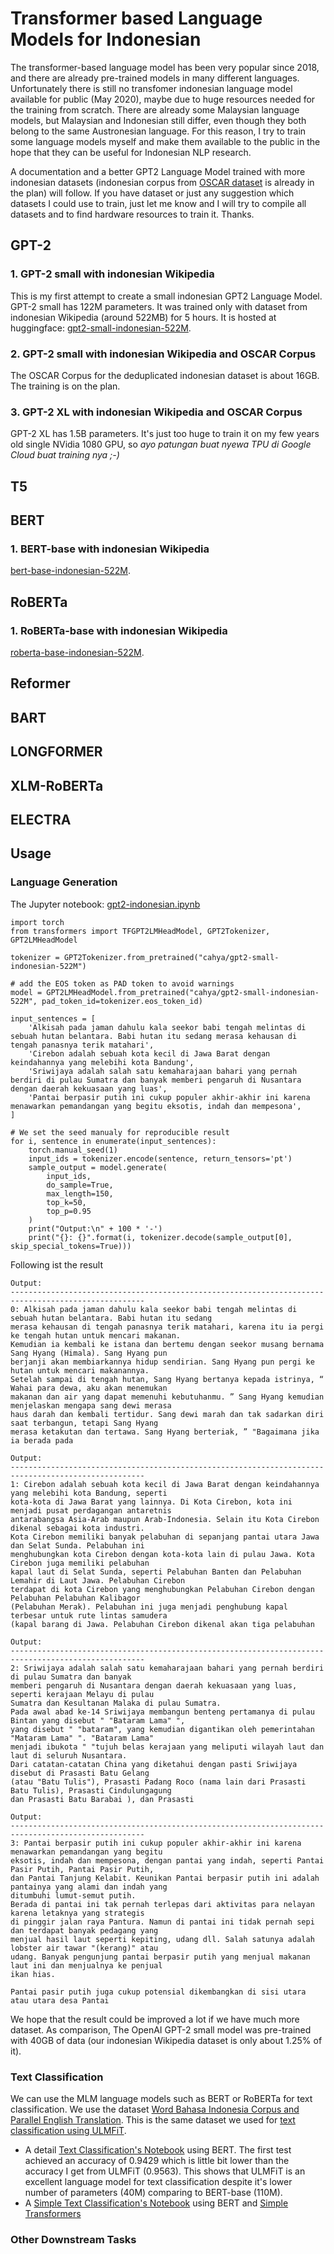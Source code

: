 # Transformer based Language Models for Indonesian

The transformer-based language model has been very popular since 2018, and there are already pre-trained models 
in many different languages. Unfortunately there is still no transfomer indonesian language model available for public 
(May 2020), maybe due to huge resources needed  for the training from scratch. There are already some Malaysian 
language models, but Malaysian and Indonesian still differ, even though they both belong to the same Austronesian 
language. For this reason, I try to train some language models myself and make them available to the public in 
the hope that they can be useful for Indonesian NLP research.

A documentation and a better GPT2 Language Model trained with more indonesian datasets (indonesian corpus from 
[OSCAR dataset](https://oscar-corpus.com/) is already in the plan) will follow. If you have dataset or just 
any suggestion which datasets I could use to train, just let me know and I will try to compile all datasets 
and to find hardware resources to train it. Thanks.

## GPT-2

### 1. GPT-2 small with indonesian Wikipedia
This is my first attempt to create a small indonesian GPT2 Language Model. GPT-2 small has 122M parameters. It was 
trained only with dataset from indonesian Wikipedia (around 522MB) for 5 hours. It is hosted at huggingface:
[gpt2-small-indonesian-522M](https://huggingface.co/cahya/gpt2-small-indonesian-522M).

### 2. GPT-2 small with indonesian Wikipedia and OSCAR Corpus
The OSCAR Corpus for the deduplicated indonesian dataset is about 16GB. The training is on the plan.

### 3. GPT-2 XL with indonesian Wikipedia and OSCAR Corpus
GPT-2 XL has 1.5B parameters. It's just too huge to train it on my few years old single NVidia 1080 GPU, so *ayo patungan 
buat nyewa TPU di Google Cloud buat training nya ;-)*

## T5

## BERT
### 1. BERT-base with indonesian Wikipedia
[bert-base-indonesian-522M](https://huggingface.co/cahya/bert-base-indonesian-522M).

## RoBERTa
### 1. RoBERTa-base with indonesian Wikipedia
[roberta-base-indonesian-522M](https://huggingface.co/cahya/roberta-base-indonesian-522M).

## Reformer

## BART

## LONGFORMER

## XLM-RoBERTa

## ELECTRA

## Usage

### Language Generation
The Jupyter notebook: [gpt2-indonesian.ipynb](https://github.com/cahya-wirawan/language-modeling/blob/master/Transformers/GPT2/gpt2-indonesian.ipynb)
```
import torch
from transformers import TFGPT2LMHeadModel, GPT2Tokenizer, GPT2LMHeadModel

tokenizer = GPT2Tokenizer.from_pretrained("cahya/gpt2-small-indonesian-522M")

# add the EOS token as PAD token to avoid warnings
model = GPT2LMHeadModel.from_pretrained("cahya/gpt2-small-indonesian-522M", pad_token_id=tokenizer.eos_token_id)

input_sentences = [
    'Alkisah pada jaman dahulu kala seekor babi tengah melintas di sebuah hutan belantara. Babi hutan itu sedang merasa kehausan di tengah panasnya terik matahari',
    'Cirebon adalah sebuah kota kecil di Jawa Barat dengan keindahannya yang melebihi kota Bandung',
    'Sriwijaya adalah salah satu kemaharajaan bahari yang pernah berdiri di pulau Sumatra dan banyak memberi pengaruh di Nusantara dengan daerah kekuasaan yang luas',
    'Pantai berpasir putih ini cukup populer akhir-akhir ini karena menawarkan pemandangan yang begitu eksotis, indah dan mempesona',  
]

# We set the seed manualy for reproducible result
for i, sentence in enumerate(input_sentences):
    torch.manual_seed(1)
    input_ids = tokenizer.encode(sentence, return_tensors='pt')
    sample_output = model.generate(
        input_ids,
        do_sample=True, 
        max_length=150, 
        top_k=50, 
        top_p=0.95
    )
    print("Output:\n" + 100 * '-')
    print("{}: {}".format(i, tokenizer.decode(sample_output[0], skip_special_tokens=True)))
```
Following ist the result

```
Output:
----------------------------------------------------------------------------------------------------
0: Alkisah pada jaman dahulu kala seekor babi tengah melintas di sebuah hutan belantara. Babi hutan itu sedang 
merasa kehausan di tengah panasnya terik matahari, karena itu ia pergi ke tengah hutan untuk mencari makanan. 
Kemudian ia kembali ke istana dan bertemu dengan seekor musang bernama Sang Hyang (Himala). Sang Hyang pun 
berjanji akan membiarkannya hidup sendirian. Sang Hyang pun pergi ke hutan untuk mencari makanannya. 
Setelah sampai di tengah hutan, Sang Hyang bertanya kepada istrinya, “ Wahai para dewa, aku akan menemukan 
makanan dan air yang dapat memenuhi kebutuhanmu. ” Sang Hyang kemudian menjelaskan mengapa sang dewi merasa 
haus darah dan kembali tertidur. Sang dewi marah dan tak sadarkan diri saat terbangun, tetapi Sang Hyang 
merasa ketakutan dan tertawa. Sang Hyang berteriak, ” "Bagaimana jika ia berada pada

Output:
----------------------------------------------------------------------------------------------------
1: Cirebon adalah sebuah kota kecil di Jawa Barat dengan keindahannya yang melebihi kota Bandung, seperti 
kota-kota di Jawa Barat yang lainnya. Di Kota Cirebon, kota ini menjadi pusat perdagangan antaretnis 
antarabangsa Asia-Arab maupun Arab-Indonesia. Selain itu Kota Cirebon dikenal sebagai kota industri.
Kota Cirebon memiliki banyak pelabuhan di sepanjang pantai utara Jawa dan Selat Sunda. Pelabuhan ini 
menghubungkan kota Cirebon dengan kota-kota lain di pulau Jawa. Kota Cirebon juga memiliki pelabuhan 
kapal laut di Selat Sunda, seperti Pelabuhan Banten dan Pelabuhan Lemahir di Laut Jawa. Pelabuhan Cirebon 
terdapat di kota Cirebon yang menghubungkan Pelabuhan Cirebon dengan Pelabuhan Pelabuhan Kalibagor 
(Pelabuhan Merak). Pelabuhan ini juga menjadi penghubung kapal terbesar untuk rute lintas samudera 
(kapal barang di Jawa. Pelabuhan Cirebon dikenal akan tiga pelabuhan

Output:
----------------------------------------------------------------------------------------------------
2: Sriwijaya adalah salah satu kemaharajaan bahari yang pernah berdiri di pulau Sumatra dan banyak 
memberi pengaruh di Nusantara dengan daerah kekuasaan yang luas, seperti kerajaan Melayu di pulau 
Sumatra dan Kesultanan Malaka di pulau Sumatra.
Pada awal abad ke-14 Sriwijaya membangun benteng pertamanya di pulau Bintan yang disebut " "Bataram Lama" ", 
yang disebut " "bataram", yang kemudian digantikan oleh pemerintahan "Mataram Lama" ". "Bataram Lama" 
menjadi ibukota " "tujuh belas kerajaan yang meliputi wilayah laut dan laut di seluruh Nusantara.
Dari catatan-catatan China yang diketahui dengan pasti Sriwijaya disebut di Prasasti Batu Gelang 
(atau "Batu Tulis"), Prasasti Padang Roco (nama lain dari Prasasti Batu Tulis), Prasasti Cindulungagung 
dan Prasasti Batu Barabai ), dan Prasasti

Output:
----------------------------------------------------------------------------------------------------
3: Pantai berpasir putih ini cukup populer akhir-akhir ini karena menawarkan pemandangan yang begitu 
eksotis, indah dan mempesona, dengan pantai yang indah, seperti Pantai Pasir Putih, Pantai Pasir Putih, 
dan Pantai Tanjung Kelabit. Keunikan Pantai berpasir putih ini adalah pantainya yang alami dan indah yang 
ditumbuhi lumut-semut putih.
Berada di pantai ini tak pernah terlepas dari aktivitas para nelayan karena letaknya yang strategis 
di pinggir jalan raya Pantura. Namun di pantai ini tidak pernah sepi dan terdapat banyak pedagang yang 
menjual hasil laut seperti kepiting, udang dll. Salah satunya adalah lobster air tawar "(kerang)" atau 
udang. Banyak pengunjung pantai berpasir putih yang menjual makanan laut ini dan menjualnya ke penjual 
ikan hias.

Pantai pasir putih juga cukup potensial dikembangkan di sisi utara atau utara desa Pantai

```
We hope that the result could be improved a lot if we have much more dataset. As comparison, The OpenAI 
GPT-2 small model was pre-trained with 40GB of data (our indonesian Wikipedia dataset is only about 1.25% 
of it).

### Text Classification
We can use the MLM language models such as BERT or RoBERTa for text classification. We use the dataset 
[Word Bahasa Indonesia Corpus and Parallel English Translation](https://github.com/cahya-wirawan/language-modeling/tree/master/data). 
This is the same dataset we used for [text classification using ULMFiT](https://github.com/cahya-wirawan/language-modeling/tree/master/indonesia).

- A detail [Text Classification's Notebook](https://github.com/cahya-wirawan/language-modeling/blob/master/Transformers/BERT/bert-indonesian-text-classification.ipynb)
using BERT. The first test achieved an accuracy of 0.9429 which is little bit lower than the accuracy I get from ULMFiT (0.9563). 
This shows that ULMFiT is an excellent language model for text classification despite it's lower number of parameters 
(40M) comparing to BERT-base (110M).
- A [Simple Text Classification's Notebook](https://github.com/cahya-wirawan/language-modeling/blob/master/Transformers/BERT/bert-indonesian-text-classification-simple.ipynb)
using BERT and [Simple Transformers](https://simpletransformers.ai/)
 
### Other Downstream Tasks
